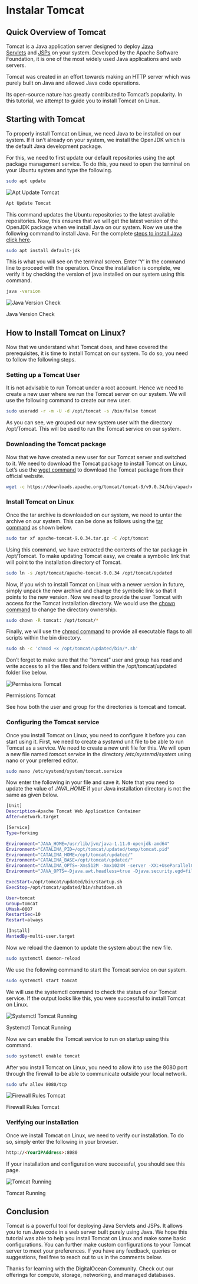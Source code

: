 # Instalar Tomcat

## Quick Overview of Tomcat

Tomcat is a Java application server designed to deploy [Java Servlets](https://www.digitalocean.com/community/tutorials/servlet-tutorial-java) and [JSPs](https://www.digitalocean.com/community/tutorials/servlet-jsp-tutorial) on your system. Developed by the Apache Software Foundation, it is one of the most widely used Java applications and web servers.

Tomcat was created in an effort towards making an HTTP server which was purely built on Java and allowed Java code operations.

Its open-source nature has greatly contributed to Tomcat’s popularity. In this tutorial, we attempt to guide you to install Tomcat on Linux.

## Starting with Tomcat

To properly install Tomcat on Linux, we need Java to be installed on our system. If it isn’t already on your system, we install the OpenJDK which is the default Java development package.

For this, we need to first update our default repositories using the apt package management service. To do this, you need to open the terminal on your Ubuntu system and type the following.

```bash
sudo apt update
```

![Apt Update Tomcat](https://journaldev.nyc3.cdn.digitaloceanspaces.com/2020/05/apt-update-tomcat.png)

```bash
Apt Update Tomcat
```

This command updates the Ubuntu repositories to the latest available repositories. Now, this ensures that we will get the latest version of the OpenJDK package when we install Java on our system.
Now we use the following command to install Java. For the complete [steps to install Java click here](https://www.digitalocean.com/community/tutorials/install-latest-java-ubuntu).

```bash
sudo apt install default-jdk
```

This is what you will see on the terminal screen. Enter ‘Y’ in the command line to proceed with the operation. Once the installation is complete, we verify it by checking the version of java installed on our system using this command.

```bash
java -version
```

![Java Version Check](https://journaldev.nyc3.cdn.digitaloceanspaces.com/2020/05/java-version-check.png)

Java Version Check

## How to Install Tomcat on Linux?

Now that we understand what Tomcat does, and have covered the prerequisites, it is time to install Tomcat on our system. To do so, you need to follow the following steps.

### Setting up a Tomcat User

It is not advisable to run Tomcat under a root account. Hence we need to create a new user where we run the Tomcat server on our system. We will use the following command to create our new user.

```bash
sudo useradd -r -m -U -d /opt/tomcat -s /bin/false tomcat
```

As you can see, we grouped our new system user with the directory /opt/Tomcat. This will be used to run the Tomcat service on our system.

### Downloading the Tomcat package

Now that we have created a new user for our Tomcat server and switched to it. We need to download the Tomcat package to install Tomcat on Linux.
Let’s use the [wget command](https://www.digitalocean.com/community/tutorials/wget-command-in-linux) to download the Tomcat package from their official website.

```bash
wget -c https://downloads.apache.org/tomcat/tomcat-9/v9.0.34/bin/apache-tomcat-9.0.34.tar.gz
```

### Install Tomcat on Linux

Once the tar archive is downloaded on our system, we need to untar the archive on our system. This can be done as follows using the [tar command](https://www.digitalocean.com/community/tutorials/linux-tar-command) as shown below.

```bash
sudo tar xf apache-tomcat-9.0.34.tar.gz -C /opt/tomcat
```

Using this command, we have extracted the contents of the tar package in /opt/Tomcat. To make updating Tomcat easy, we create a symbolic link that will point to the installation directory of Tomcat.

```bash
sudo ln -s /opt/tomcat/apache-tomcat-9.0.34 /opt/tomcat/updated
```

Now, if you wish to install Tomcat on Linux with a newer version in future, simply unpack the new archive and change the symbolic link so that it points to the new version.
Now we need to provide the user Tomcat with access for the Tomcat installation directory. We would use the [chown command](https://www.digitalocean.com/community/tutorials/linux-chown-command-examples) to change the directory ownership.

```bash
sudo chown -R tomcat: /opt/tomcat/*
```

Finally, we will use the [chmod command](https://www.digitalocean.com/community/tutorials/linux-chmod-command-examples) to provide all executable flags to all scripts within the bin directory.

```bash
sudo sh -c 'chmod +x /opt/tomcat/updated/bin/*.sh'
```

Don’t forget to make sure that the “tomcat” user and group has read and write access to all the files and folders within the /opt/tomcat/updated folder like below.

![Permissions Tomcat](https://journaldev.nyc3.cdn.digitaloceanspaces.com/2020/05/permissions-tomcat.png)

Permissions Tomcat

See how both the user and group for the directories is tomcat and tomcat.

### Configuring the Tomcat service

Once you install Tomcat on Linux, you need to configure it before you can start using it. First, we need to create a *systemd* unit file to be able to run Tomcat as a service. We need to create a new unit file for this. We will open a new file named *tomcat.service* in the directory */etc/systemd/system* using nano or your preferred editor.

```bash
sudo nano /etc/systemd/system/tomcat.service
```

Now enter the following in your file and save it. Note that you need to update the value of *JAVA_HOME* if your Java installation directory is not the same as given below.

```bash
[Unit]
Description=Apache Tomcat Web Application Container
After=network.target

[Service]
Type=forking

Environment="JAVA_HOME=/usr/lib/jvm/java-1.11.0-openjdk-amd64"
Environment="CATALINA_PID=/opt/tomcat/updated/temp/tomcat.pid"
Environment="CATALINA_HOME=/opt/tomcat/updated/"
Environment="CATALINA_BASE=/opt/tomcat/updated/"
Environment="CATALINA_OPTS=-Xms512M -Xmx1024M -server -XX:+UseParallelGC"
Environment="JAVA_OPTS=-Djava.awt.headless=true -Djava.security.egd=file:/dev/./urandom"

ExecStart=/opt/tomcat/updated/bin/startup.sh
ExecStop=/opt/tomcat/updated/bin/shutdown.sh

User=tomcat
Group=tomcat
UMask=0007
RestartSec=10
Restart=always

[Install]
WantedBy=multi-user.target
```

Now we reload the daemon to update the system about the new file.

```bash
sudo systemctl daemon-reload
```

We use the following command to start the Tomcat service on our system.

```bash
sudo systemctl start tomcat
```

We will use the systemctl command to check the status of our Tomcat service. If the output looks like this, you were successful to install Tomcat on Linux.

![Systemctl Tomcat Running](https://journaldev.nyc3.cdn.digitaloceanspaces.com/2020/05/systemctl-tomcat-running-1024x373.png)

Systemctl Tomcat Running

Now we can enable the Tomcat service to run on startup using this command.

```bash
sudo systemctl enable tomcat
```

After you install Tomcat on Linux, you need to allow it to use the 8080 port through the firewall to be able to communicate outside your local network.

```bash
sudo ufw allow 8080/tcp
```

![Firewall Rules Tomcat](https://journaldev.nyc3.cdn.digitaloceanspaces.com/2020/05/firewall-rules-tomcat.png)

Firewall Rules Tomcat

### Verifying our installation

Once we install Tomcat on Linux, we need to verify our installation. To do so, simply enter the following in your browser.

```html
http://<YourIPAddress>:8080
```

If your installation and configuration were successful, you should see this page.

![Tomcat Running](https://journaldev.nyc3.cdn.digitaloceanspaces.com/2020/05/tomcat-running-1024x412.png)

Tomcat Running

## Conclusion

Tomcat is a powerful tool for deploying Java Servlets and JSPs. It allows you to run Java code in a web server built purely using Java. We hope this tutorial was able to help you install Tomcat on Linux and make some basic configurations.
You can further make custom configurations to your Tomcat server to meet your preferences. If you have any feedback, queries or suggestions, feel free to reach out to us in the comments below.

Thanks for learning with the DigitalOcean Community. Check out our offerings for compute, storage, networking, and managed databases.